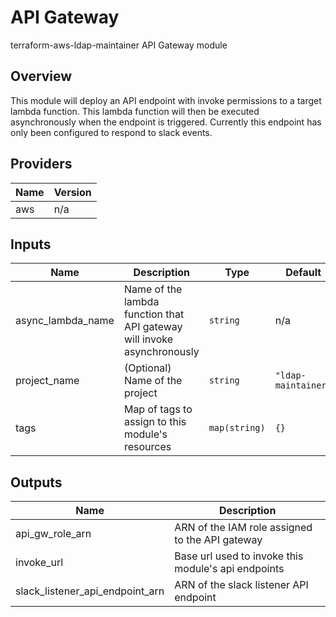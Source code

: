 # API Gateway

terraform-aws-ldap-maintainer API Gateway module

## Overview

This module will deploy an API endpoint with invoke permissions to a target lambda function. This lambda function will then be executed asynchronously when the endpoint is triggered. Currently this endpoint has only been configured to respond to slack events.

<!-- BEGIN TFDOCS -->
## Providers

| Name | Version |
|------|---------|
| aws | n/a |

## Inputs

| Name | Description | Type | Default | Required |
|------|-------------|------|---------|:-----:|
| async\_lambda\_name | Name of the lambda function that API gateway will invoke asynchronously | `string` | n/a | yes |
| project\_name | (Optional) Name of the project | `string` | `"ldap-maintainer"` | no |
| tags | Map of tags to assign to this module's resources | `map(string)` | `{}` | no |

## Outputs

| Name | Description |
|------|-------------|
| api\_gw\_role\_arn | ARN of the IAM role assigned to the API gateway |
| invoke\_url | Base url used to invoke this module's api endpoints |
| slack\_listener\_api\_endpoint\_arn | ARN of the slack listener API endpoint |

<!-- END TFDOCS -->
